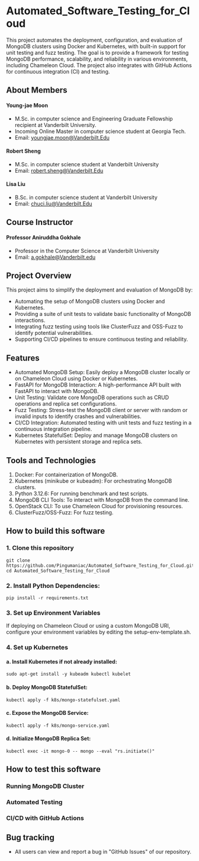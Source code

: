 # Automated_Software_Testing_for_Cloud

This project automates the deployment, configuration, and evaluation of MongoDB clusters using Docker and Kubernetes, with built-in support for unit testing and fuzz testing. The goal is to provide a framework for testing MongoDB performance, scalability, and reliability in various environments, including Chameleon Cloud. The project also integrates with GitHub Actions for continuous integration (CI) and testing.

## About Members

#### Young-jae Moon
* M.Sc. in computer science and Engineering Graduate Fellowship recipient at Vanderbilt University.
* Incoming Online Master in computer science student at Georgia Tech.
* Email: youngjae.moon@Vanderbilt.Edu

#### Robert Sheng
* M.Sc. in computer science student at Vanderbilt University
* Email: robert.sheng@Vanderbilt.Edu

#### Lisa Liu
* B.Sc. in computer science student at Vanderbilt University
* Email: chuci.liu@Vanderbilt.Edu

## Course Instructor

#### Professor Aniruddha Gokhale
* Professor in the Computer Science at Vanderbilt University
* Email: a.gokhale@Vanderbilt.edu

## Project Overview

This project aims to simplify the deployment and evaluation of MongoDB by:
* Automating the setup of MongoDB clusters using Docker and Kubernetes.
* Providing a suite of unit tests to validate basic functionality of MongoDB interactions.
* Integrating fuzz testing using tools like ClusterFuzz and OSS-Fuzz to identify potential vulnerabilities.
* Supporting CI/CD pipelines to ensure continuous testing and reliability.

## Features
* Automated MongoDB Setup: Easily deploy a MongoDB cluster locally or on Chameleon Cloud using Docker or Kubernetes.
* FastAPI for MongoDB Interaction: A high-performance API built with FastAPI to interact with MongoDB.
* Unit Testing: Validate core MongoDB operations such as CRUD operations and replica set configurations.
* Fuzz Testing: Stress-test the MongoDB client or server with random or invalid inputs to identify crashes and vulnerabilities.
* CI/CD Integration: Automated testing with unit tests and fuzz testing in a continuous integration pipeline.
* Kubernetes StatefulSet: Deploy and manage MongoDB clusters on Kubernetes with persistent storage and replica sets.

## Tools and Technologies

1. Docker: For containerization of MongoDB.
2. Kubernetes (minikube or kubeadm): For orchestrating MongoDB clusters.
3. Python 3.12.6: For running benchmark and test scripts.
4. MongoDB CLI Tools: To interact with MongoDB from the command line.
5. OpenStack CLI: To use Chameleon Cloud for provisioning resources.
6. ClusterFuzz/OSS-Fuzz: For fuzz testing.

## How to build this software

### 1. Clone this repository
```
git clone https://github.com/Pingumaniac/Automated_Software_Testing_for_Cloud.git
cd Automated_Software_Testing_for_Cloud
```

### 2. Install Python Dependencies:
```
pip install -r requirements.txt
```

### 3. Set up Environment Variables
 If deploying on Chameleon Cloud or using a custom MongoDB URI, configure your environment variables by editing the setup-env-template.sh.

### 4. Set up Kubernetes

#### a. Install Kubernetes if not already installed:
```
sudo apt-get install -y kubeadm kubectl kubelet
```
#### b. Deploy MongoDB StatefulSet:
```
kubectl apply -f k8s/mongo-statefulset.yaml
```
#### c. Expose the MongoDB Service:
```
kubectl apply -f k8s/mongo-service.yaml
```
#### d. Initialize MongoDB Replica Set:
```
kubectl exec -it mongo-0 -- mongo --eval "rs.initiate()"
```

## How to test this software

### Running MongoDB Cluster

### Automated Testing

### CI/CD with GitHub Actions

## Bug tracking

* All users can view and report a bug in "GitHub Issues" of our repository.
